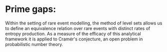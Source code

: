 # Prime gaps: 

Within the setting of rare event modelling, the method of level sets allows us to define an equivalence relation over rare events with distinct rates of entropy production. As a measure of the efficacy of this analytical framework it is applied to Cramér's conjecture, an open problem in probabilistic number theory.
